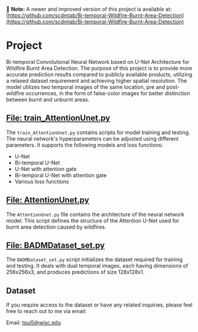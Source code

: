 📌 **Note:** A newer and improved version of this project is available at:  
[https://github.com/scdmlab/Bi-temporal-Wildfire-Burnt-Area-Detection](https://github.com/scdmlab/Bi-temporal-Wildfire-Burnt-Area-Detection)

# Project 

Bi-temporal Convolutional Neural Network based on U-Net Architecture for Wildfire Burnt Area Detection.
The purpose of this project is to provide more accurate prediction results compared to publicly available products, utilizing a relaxed dataset requirement and achieving higher spatial resolution. The model utilizes two temporal images of the same location, pre and post-wildfire occurrences, in the form of false-color images for better distinction between burnt and unburnt areas.

## [File: train_AttentionUnet.py](segmentation/train_AttentionUnet.py)

The `train_AttentionUnet.py` contains scripts for model training and testing. The neural network's hyperparameters can be adjusted using different parameters. It supports the following models and loss functions:

- U-Net
- Bi-temporal U-Net
- U-Net with attention gate
- Bi-temporal U-Net with attention gate
- Various loss functions

## [File: AttentionUnet.py](segmentation/models/AttentionUnet.py)

The `AttentionUnet.py` file contains the architecture of the neural network model. This script defines the structure of the Attention U-Net used for burnt area detection caused by wildfires.

## [File: BADMDataset_set.py](segmentation/utils/BADMDataset_set.py)

The `BADMDataset_set.py` script initializes the dataset required for training and testing. It deals with dual temporal images, each having dimensions of 256x256x3, and produces predictions of size 128x128x1.

## Dataset

If you require access to the dataset or have any related inquiries, please feel free to reach out to me via email:

Email: tsui5@wisc.edu
